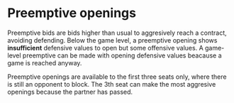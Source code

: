 Preemptive openings
===================
Preemptive bids are bids higher than usual to aggresively reach a contract,
avoiding defending.  Below the game level, a preemptive opening shows
**insufficient** defensive values to open but some offensive values.
A game-level preemptive can be made with opening defensive values beacause a
game is reached anyway.

Preemptive openings are available to the first three seats only, where there
is still an opponent to block.  The 3th seat can make the most aggresive
openings because the partner has passed.

